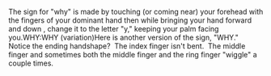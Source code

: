 The sign for "why" is
made by touching (or coming near) your forehead with the fingers of your 
		dominant hand then while bringing your hand forward and down , change it to the letter "y," keeping
your palm facing you.WHY:WHY (variation)Here is another version of the sign, "WHY."  Notice the ending 
handshape?  The index finger isn't bent.  The middle finger and 
sometimes both the middle finger and the ring finger "wiggle" a couple times.